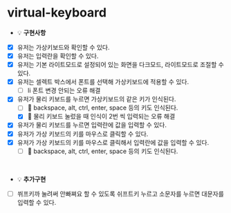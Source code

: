 # virtual-keyboard

- 💡 **구현사항**

* [x] 유저는 가상키보드와 확인할 수 있다.
* [x] 유저는 입력란을 확인할 수 있다.
* [x] 유저는 기본 라이트모드로 설정되어 있는 화면을 다크모드, 라이트모드로 조절할 수 있다.
* [x] 유저는 셀렉트 박스에서 폰트를 선택해 가상키보드에 적용할 수 있다.
  - [ ] li 폰트 변경 안되는 오류 해결
* [x] 유저가 물리 키보드를 누르면 가상키보드의 같은 키가 인식된다.
  - [ ] 🔧 backspace, alt, ctrl, enter, space 등의 키도 인식된다.
  - [x] 🔧 물리 키보드 눌렀을 때 인식이 2번 씩 입력되는 오류 해결
* [x] 유저가 물리 키보드를 누르면 입력란에 값을 입력할 수 있다.
* [x] 유저가 가상 키보드의 키를 마우스로 클릭할 수 있다.
* [x] 유저가 가상 키보드의 키를 마우스로 클릭해서 입력란에 값을 입력할 수 있다.
  - [ ] 🔧 backspace, alt, ctrl, enter, space 등의 키도 인식된다.

<br/>

- 💡 **추가구현**

* [ ] 쒸프키까 눌려써 안빠쪄요 할 수 있도록 쉬프트키 누르고 소문자를 누르면 대문자를 입력할 수 있다.
